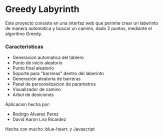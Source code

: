 # Greedy Labyrinth

Este proyecto consiste en una interfaz web que permite crear un laberinto de manera automatica y buscar un camino, dado 2 puntos, mediante el algoritmo Greedy.

### Caracteristicas
- Generacion automatica del tablero
- Punto de inicio aleatorio
- Punto final aleatorio
- Soporte para "barreras" dentro del laberinto
- Generación aleatoria de barreras
- Panel de personalizacion de parametros
- Visualizador de camino
- Arbol de desiciones

Aplicacion hecha por:
 - Rodrigo Alvarez Perez
 - David Aaron Lira Ricardez
 
Hecha con mucho :blue-heart: y Javascript 